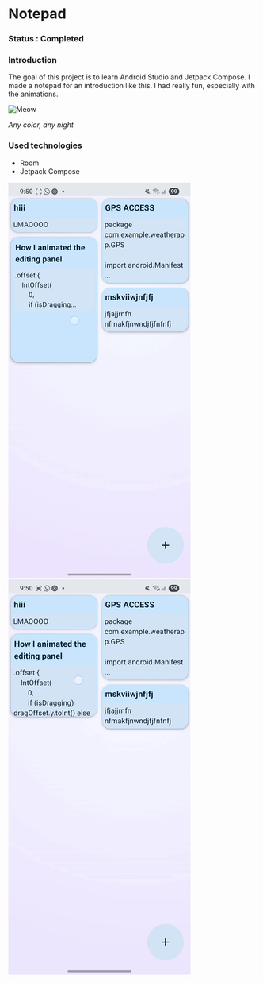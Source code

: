 # Notepad

### Status : Completed

### Introduction
The goal of this project is to learn Android Studio and Jetpack Compose. I made a notepad for an introduction like this. I had really fun, especially with the animations.

![Meow](https://github.com/gothmiku/notepad/blob/master/material-you-demo.gif)

*Any color, any night*

### Used technologies
* Room
* Jetpack Compose

![Meow](https://github.com/gothmiku/notepad/blob/master/animations-demo-2)
![Meow](https://github.com/gothmiku/notepad/blob/master/animations-demo-1)
